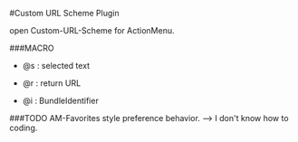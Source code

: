 #Custom URL Scheme Plugin

open Custom-URL-Scheme for ActionMenu.

###MACRO

* @s : selected text

* @r : return URL

* @i : BundleIdentifier

###TODO
AM-Favorites style preference behavior. --> I don't know how to coding.